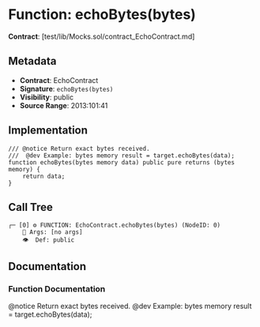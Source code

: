 # Function: echoBytes(bytes)

**Contract**: [test/lib/Mocks.sol/contract_EchoContract.md]

## Metadata

- **Contract**: EchoContract
- **Signature**: `echoBytes(bytes)`
- **Visibility**: public
- **Source Range**: 2013:101:41

## Implementation

```solidity
/// @notice Return exact bytes received.
///  @dev Example: bytes memory result = target.echoBytes(data);
function echoBytes(bytes memory data) public pure returns (bytes memory) {
    return data;
}
```

## Call Tree

```
┌─ [0] ⚙️ FUNCTION: EchoContract.echoBytes(bytes) (NodeID: 0)
    💬 Args: [no args]
    👁️  Def: public
```

## Documentation

### Function Documentation

@notice Return exact bytes received.
 @dev Example: bytes memory result = target.echoBytes(data);
